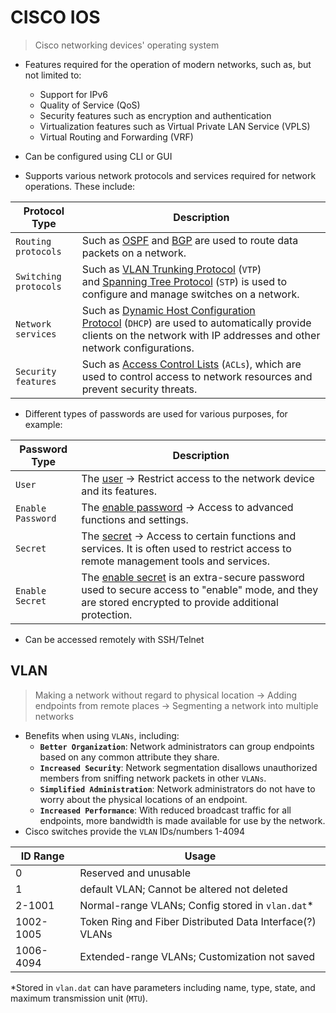 # CISCO IOS
>Cisco networking devices' operating system

- Features required for the operation of modern networks, such as, but not limited to:
	- Support for IPv6
	- Quality of Service (QoS)
	- Security features such as encryption and authentication
	- Virtualization features such as Virtual Private LAN Service (VPLS)
	- Virtual Routing and Forwarding (VRF)

- Can be configured using CLI or GUI
- Supports various network protocols and services required for network operations. These include:

|**Protocol Type**|**Description**|
|---|---|
|`Routing protocols`|Such as [OSPF](https://en.wikipedia.org/wiki/Open_Shortest_Path_First) and [BGP](https://en.wikipedia.org/wiki/Border_Gateway_Protocol) are used to route data packets on a network.|
|`Switching protocols`|Such as [VLAN Trunking Protocol](https://en.wikipedia.org/wiki/VLAN_Trunking_Protocol) (`VTP`) and [Spanning Tree Protocol](https://en.wikipedia.org/wiki/Spanning_Tree_Protocol) (`STP`) is used to configure and manage switches on a network.|
|`Network services`|Such as [Dynamic Host Configuration Protocol](https://en.wikipedia.org/wiki/Dynamic_Host_Configuration_Protocol) (`DHCP`) are used to automatically provide clients on the network with IP addresses and other network configurations.|
|`Security features`|Such as [Access Control Lists](https://en.wikipedia.org/wiki/Access-control_list) (`ACLs`), which are used to control access to network resources and prevent security threats.|
- Different types of passwords are used for various purposes, for example:

| **Password Type** | **Description**                                                                                                                                                                                                                                                   |
| ----------------- | ----------------------------------------------------------------------------------------------------------------------------------------------------------------------------------------------------------------------------------------------------------------- |
| `User`            | The [user](https://www.cisco.com/c/en/us/td/docs/ios-xml/ios/security/s1/sec-s1-cr-book/sec-cr-t2.html#wp2992613898) -> Restrict access to the network device and its features.                                                                                   |
| `Enable Password` | The [enable password](https://www.cisco.com/c/en/us/td/docs/ios-xml/ios/security/d1/sec-d1-cr-book/sec-cr-e1.html#wp3884449514) -> Access to advanced functions and settings.                                                                                     |
| `Secret`          | The [secret](https://www.cisco.com/c/en/us/td/docs/ios-xml/ios/security/s1/sec-s1-cr-book/sec-cr-s1.html#wp2622423174) -> Access to certain functions and services. It is often used to restrict access to remote management tools and services.                  |
| `Enable Secret`   | The [enable secret](https://www.cisco.com/c/en/us/td/docs/ios-xml/ios/security/d1/sec-d1-cr-book/sec-cr-e1.html#wp3438133060) is an extra-secure password used to secure access to "enable" mode, and they are stored encrypted to provide additional protection. |
- Can be accessed remotely with SSH/Telnet

## VLAN
>Making a network without regard to physical location
>-> Adding endpoints from remote places
>-> Segmenting a network into multiple networks

- Benefits when using `VLANs`, including:
	- **`Better Organization`**: Network administrators can group endpoints based on any common attribute they share.
	- **`Increased Security`**: Network segmentation disallows unauthorized members from sniffing network packets in other `VLANs`.
	- **`Simplified Administration`**: Network administrators do not have to worry about the physical locations of an endpoint.
	- **`Increased Performance`**: With reduced broadcast traffic for all endpoints, more bandwidth is made available for use by the network.
- Cisco switches provide the `VLAN` IDs/numbers 1-4094 

| ID Range  | Usage                                                    |
| --------- | -------------------------------------------------------- |
| 0         | Reserved and unusable                                    |
| 1         | default VLAN; Cannot be altered not deleted              |
| 2-1001    | Normal-range VLANs; Config stored in `vlan.dat`*         |
| 1002-1005 | Token Ring and Fiber Distributed Data Interface(?) VLANs |
| 1006-4094 | Extended-range VLANs; Customization not saved            |
\*Stored in `vlan.dat` can have parameters including name, type, state, and maximum transmission unit (`MTU`).


